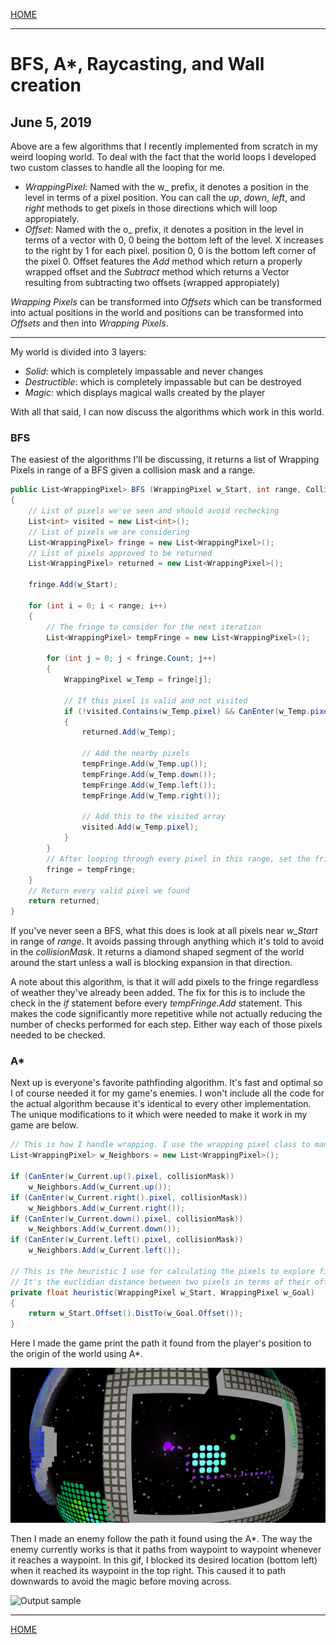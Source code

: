 
[HOME](https://avijr.com)

---

# BFS, A*, Raycasting, and Wall creation
## June 5, 2019

Above are a few algorithms that I recently implemented from scratch in my weird looping world. To deal with the fact that the world loops I developed two custom classes to handle all the looping for me.

- *WrappingPixel*: Named with the w_ prefix, it denotes a position in the level in terms of a pixel position. You can call the *up*, *down*, *left*, and *right* methods to get pixels in those directions which will loop appropiately.
- *Offset*: Named with the o_ prefix, it denotes a position in the level in terms of a vector with 0, 0 being the bottom left of the level. X increases to the right by 1 for each pixel. position 0, 0 is the bottom left corner of the pixel 0. Offset features the *Add* method which return a properly wrapped offset and the *Subtract* method which returns a Vector resulting from subtracting two offsets (wrapped appropiately)

*Wrapping Pixels* can be transformed into *Offsets* which can be transformed into actual positions in the world and positions can be transformed into *Offsets* and then into *Wrapping Pixels*.

---

My world is divided into 3 layers:

- *Solid*: which is completely impassable and never changes
- *Destructible*: which is completely impassable but can be destroyed
- *Magic*: which displays magical walls created by the player

With all that said, I can now discuss the algorithms which work in this world.

### BFS

The easiest of the algorithms I'll be discussing, it returns a list of Wrapping Pixels in range of a BFS given a collision mask and a range.

```c#
public List<WrappingPixel> BFS (WrappingPixel w_Start, int range, CollisionMask collisionMask)
{
    // List of pixels we've seen and should avoid rechecking
    List<int> visited = new List<int>();
    // List of pixels we are considering
    List<WrappingPixel> fringe = new List<WrappingPixel>();
    // List of pixels approved to be returned
    List<WrappingPixel> returned = new List<WrappingPixel>();

    fringe.Add(w_Start);

    for (int i = 0; i < range; i++)
    {
        // The fringe to consider for the next iteration
        List<WrappingPixel> tempFringe = new List<WrappingPixel>();

        for (int j = 0; j < fringe.Count; j++)
        {
            WrappingPixel w_Temp = fringe[j];

            // If this pixel is valid and not visited
            if (!visited.Contains(w_Temp.pixel) && CanEnter(w_Temp.pixel, collisionMask))
            {
                returned.Add(w_Temp);

                // Add the nearby pixels
                tempFringe.Add(w_Temp.up());
                tempFringe.Add(w_Temp.down());
                tempFringe.Add(w_Temp.left());
                tempFringe.Add(w_Temp.right());

                // Add this to the visited array
                visited.Add(w_Temp.pixel);
            }
        }
        // After looping through every pixel in this range, set the fringe to all potential candidates
        fringe = tempFringe;
    }
    // Return every valid pixel we found
    return returned;
}
```

If you've never seen a BFS, what this does is look at all pixels near *w_Start* in range of *range*. It avoids passing through anything which it's told to avoid in the *collisionMask*. It returns a diamond shaped segment of the world around the start unless a wall is blocking expansion in that direction.

A note about this algorithm, is that it will add pixels to the fringe regardless of weather they've already been added. The fix for this is to include the check in the *if* statement before every *tempFringe.Add* statement. This makes the code significantly more repetitive while not actually reducing the number of checks performed for each step. Either way each of those pixels needed to be checked.

### A*

Next up is everyone's favorite pathfinding algorithm. It's fast and optimal so I of course needed it for my game's enemies. I won't include all the code for the actual algorithm because it's identical to every other implementation. The unique modifications to it which were needed to make it work in my game are below.

```c#
// This is how I handle wrapping. I use the wrapping pixel class to manage it for me
List<WrappingPixel> w_Neighbors = new List<WrappingPixel>();

if (CanEnter(w_Current.up().pixel, collisionMask))
    w_Neighbors.Add(w_Current.up());
if (CanEnter(w_Current.right().pixel, collisionMask))
    w_Neighbors.Add(w_Current.right());
if (CanEnter(w_Current.down().pixel, collisionMask))
    w_Neighbors.Add(w_Current.down());
if (CanEnter(w_Current.left().pixel, collisionMask))
    w_Neighbors.Add(w_Current.left());
    
// This is the heuristic I use for calculating the pixels to explore first
// It's the euclidian distance between two pixels in terms of their offsets
private float heuristic(WrappingPixel w_Start, WrappingPixel w_Goal)
{
    return w_Start.Offset().DistTo(w_Goal.Offset());
}
```

Here I made the game print the path it found from the player's position to the origin of the world using A*.

![Image](/images/AStar.png)

Then I made an enemy follow the path it found using the A*. The way the enemy currently works is that it paths from waypoint to waypoint whenever it reaches a waypoint. In this gif, I blocked its desired location (bottom left) when it reached its waypoint in the top right. This caused it to path downwards to avoid the magic before moving across.

![Output sample](https://github.com/Polaros/AVI/raw/master/gifs/Pathing.gif)

---

[HOME](https://avijr.com)
